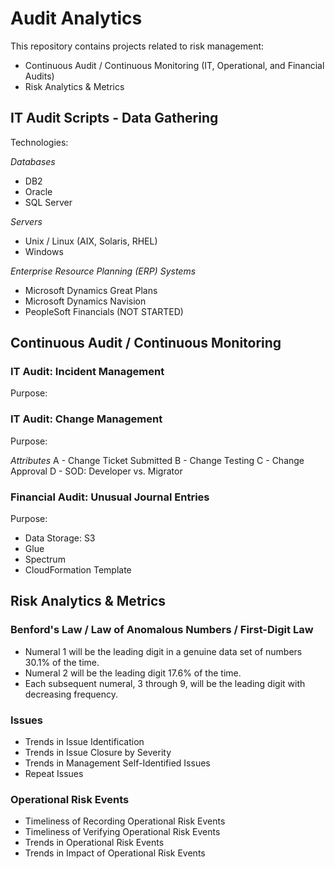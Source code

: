 # Audit Analytics
This repository contains projects related to risk management:
 - Continuous Audit / Continuous Monitoring (IT, Operational, and Financial Audits)
 - Risk Analytics & Metrics

## IT Audit Scripts - Data Gathering
Technologies:

*Databases*
 - DB2
 - Oracle
 - SQL Server

*Servers*
 - Unix / Linux (AIX, Solaris, RHEL)
 - Windows

*Enterprise Resource Planning (ERP) Systems*
 - Microsoft Dynamics Great Plans
 - Microsoft Dynamics Navision
 - PeopleSoft Financials (NOT STARTED)

## Continuous Audit / Continuous Monitoring
### IT Audit: Incident Management
Purpose:

### IT Audit: Change Management
Purpose:

*Attributes*
A - Change Ticket Submitted
B - Change Testing
C - Change Approval
D - SOD: Developer vs. Migrator

### Financial Audit: Unusual Journal Entries
Purpose:

 - Data Storage: S3
 - Glue
 - Spectrum
 - CloudFormation Template

## Risk Analytics & Metrics
### Benford's Law / Law of Anomalous Numbers / First-Digit Law
 - Numeral 1 will be the leading digit in a genuine data set of numbers 30.1% of the time.
 - Numeral 2 will be the leading digit 17.6% of the time.
 - Each subsequent numeral, 3 through 9, will be the leading digit with decreasing frequency.

### Issues
 - Trends in Issue Identification
 - Trends in Issue Closure by Severity
 - Trends in Management Self-Identified Issues
 - Repeat Issues

### Operational Risk Events
 - Timeliness of Recording Operational Risk Events
 - Timeliness of Verifying Operational Risk Events
 - Trends in Operational Risk Events
 - Trends in Impact of Operational Risk Events
